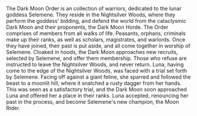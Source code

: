 The Dark Moon Order is an collection of warriors, dedicated to the lunar goddess Selemene. They reside in the Nightsilver Woods, where they perform the goddess' bidding, and defend the world from the cataclysmic Dark Moon and their proponents, the Dark Moon Horde.
The Order comprises of members from all walks of life. Peasants, orphans, criminals make up their ranks, as well as scholars, magistrates, and warlords. Once they have joined, their past is put aside, and all come together in worship of Selemene.
Cloaked in hoods, the Dark Moon approaches new recruits, selected by Selemene, and offer them membership. Those who refuse are instructed to leave the Nightsilver Woods, and never return.
Luna, having come to the edge of the Nightsilver Woods, was faced with a trial set forth by Selemene. Facing off against a giant feline, she sparred and followed the beast to a moonlit hill, where it snatched a rusty dagger from her hands. This was seen as a satisfactory trial, and the Dark Moon soon approached Luna and offered her a place in their ranks. Luna accepted, renouncing her past in the process, and become Selemene's new champion, the Moon Rider.
